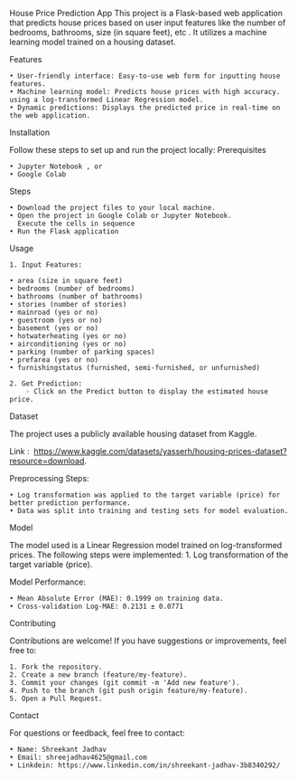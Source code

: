 House Price Prediction App
This project is a Flask-based web application that predicts house prices based on user input features like the number of bedrooms, bathrooms, size (in square feet), etc . It utilizes a machine learning model trained on a housing dataset. 

Features

    • User-friendly interface: Easy-to-use web form for inputting house features. 
    • Machine learning model: Predicts house prices with high accuracy. using a log-transformed Linear Regression model.  
    • Dynamic predictions: Displays the predicted price in real-time on the web application. 

Installation

Follow these steps to set up and run the project locally:
Prerequisites

    • Jupyter Notebook , or
    • Google Colab 
Steps

    • Download the project files to your local machine.
    • Open the project in Google Colab or Jupyter Notebook.
      Execute the cells in sequence 
    • Run the Flask application

Usage

    1. Input Features:
      
    • area (size in square feet)
    • bedrooms (number of bedrooms)
    • bathrooms (number of bathrooms)
    • stories (number of stories)
    • mainroad (yes or no)
    • guestroom (yes or no)
    • basement (yes or no)
    • hotwaterheating (yes or no)
    • airconditioning (yes or no)
    • parking (number of parking spaces)
    • prefarea (yes or no)
    • furnishingstatus (furnished, semi-furnished, or unfurnished) 
       
    2. Get Prediction:
        ◦ Click on the Predict button to display the estimated house price. 
           
Dataset

The project uses a publicly available housing dataset from Kaggle. 

Link :  https://www.kaggle.com/datasets/yasserh/housing-prices-dataset?resource=download. 
      

Preprocessing Steps:

    • Log transformation was applied to the target variable (price) for better prediction performance. 
    • Data was split into training and testing sets for model evaluation. 
Model

The model used is a Linear Regression model trained on log-transformed prices. The following steps were implemented:
    1. Log transformation of the target variable (price). 
        
Model Performance:

    • Mean Absolute Error (MAE): 0.1999 on training data. 
    • Cross-validation Log-MAE: 0.2131 ± 0.0771 
      
Contributing

Contributions are welcome! If you have suggestions or improvements, feel free to:

    1. Fork the repository. 
    2. Create a new branch (feature/my-feature). 
    3. Commit your changes (git commit -m 'Add new feature'). 
    4. Push to the branch (git push origin feature/my-feature). 
    5. Open a Pull Request. 

Contact

For questions or feedback, feel free to contact:

    • Name: Shreekant Jadhav
    • Email: shreejadhav4625@gmail.com
    • Linkdein: https://www.linkedin.com/in/shreekant-jadhav-3b8340292/

